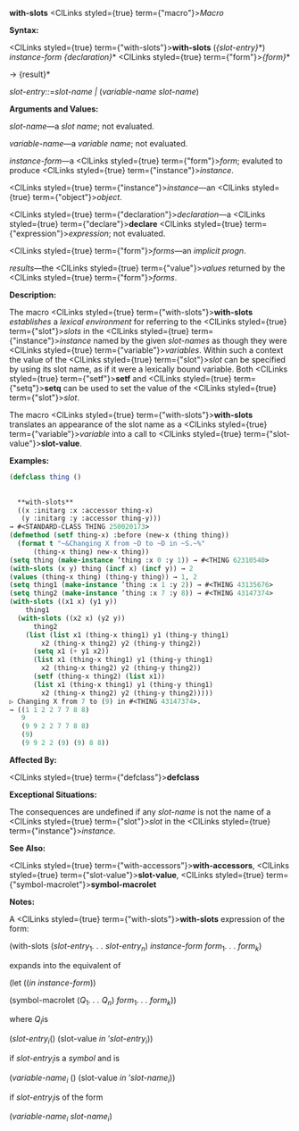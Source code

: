 **with-slots** <ClLinks styled={true} term={"macro"}><i>Macro</i></ClLinks> 



**Syntax:** 



<ClLinks styled={true} term={"with-slots"}><b>with-slots</b></ClLinks> (*\{slot-entry\}*\*) *instance-form \{declaration\}*\* <ClLinks styled={true} term={"form"}><i>\{form\}</i></ClLinks>\* 



→ \{result\}\* 



*slot-entry::*=*slot-name |* (*variable-name slot-name*) 



**Arguments and Values:** 



*slot-name*—a *slot name*; not evaluated. 



*variable-name*—a *variable name*; not evaluated. 



*instance-form*—a <ClLinks styled={true} term={"form"}><i>form</i></ClLinks>; evaluted to produce <ClLinks styled={true} term={"instance"}><i>instance</i></ClLinks>. 



<ClLinks styled={true} term={"instance"}><i>instance</i></ClLinks>—an <ClLinks styled={true} term={"object"}><i>object</i></ClLinks>. 



<ClLinks styled={true} term={"declaration"}><i>declaration</i></ClLinks>—a <ClLinks styled={true} term={"declare"}><b>declare</b></ClLinks> <ClLinks styled={true} term={"expression"}><i>expression</i></ClLinks>; not evaluated. 



<ClLinks styled={true} term={"form"}><i>forms</i></ClLinks>—an *implicit progn*. 



*results*—the <ClLinks styled={true} term={"value"}><i>values</i></ClLinks> returned by the <ClLinks styled={true} term={"form"}><i>forms</i></ClLinks>. 



**Description:** 



The macro <ClLinks styled={true} term={"with-slots"}><b>with-slots</b></ClLinks> *establishes* a *lexical environment* for referring to the <ClLinks styled={true} term={"slot"}><i>slots</i></ClLinks> in the <ClLinks styled={true} term={"instance"}><i>instance</i></ClLinks> named by the given *slot-names* as though they were <ClLinks styled={true} term={"variable"}><i>variables</i></ClLinks>. Within such a context the value of the <ClLinks styled={true} term={"slot"}><i>slot</i></ClLinks> can be specified by using its slot name, as if it were a lexically bound variable. Both <ClLinks styled={true} term={"setf"}><b>setf</b></ClLinks> and <ClLinks styled={true} term={"setq"}><b>setq</b></ClLinks> can be used to set the value of the <ClLinks styled={true} term={"slot"}><i>slot</i></ClLinks>. 



The macro <ClLinks styled={true} term={"with-slots"}><b>with-slots</b></ClLinks> translates an appearance of the slot name as a <ClLinks styled={true} term={"variable"}><i>variable</i></ClLinks> into a call to <ClLinks styled={true} term={"slot-value"}><b>slot-value</b></ClLinks>. 



**Examples:**
```lisp
(defclass thing () 
  
  
  **with-slots** 
  ((x :initarg :x :accessor thing-x) 
   (y :initarg :y :accessor thing-y))) 
→ #<STANDARD-CLASS THING 250020173> 
(defmethod (setf thing-x) :before (new-x (thing thing)) 
  (format t "~&Changing X from ~D to ~D in ~S.~%" 
	  (thing-x thing) new-x thing)) 
(setq thing (make-instance ’thing :x 0 :y 1)) → #<THING 62310540> 
(with-slots (x y) thing (incf x) (incf y)) → 2 
(values (thing-x thing) (thing-y thing)) → 1, 2 
(setq thing1 (make-instance ’thing :x 1 :y 2)) → #<THING 43135676> 
(setq thing2 (make-instance ’thing :x 7 :y 8)) → #<THING 43147374> 
(with-slots ((x1 x) (y1 y)) 
    thing1 
  (with-slots ((x2 x) (y2 y)) 
      thing2 
    (list (list x1 (thing-x thing1) y1 (thing-y thing1) 
		x2 (thing-x thing2) y2 (thing-y thing2)) 
	  (setq x1 (+ y1 x2)) 
	  (list x1 (thing-x thing1) y1 (thing-y thing1) 
		x2 (thing-x thing2) y2 (thing-y thing2)) 
	  (setf (thing-x thing2) (list x1)) 
	  (list x1 (thing-x thing1) y1 (thing-y thing1) 
		x2 (thing-x thing2) y2 (thing-y thing2))))) 
▷ Changing X from 7 to (9) in #<THING 43147374>. 
→ ((1 1 2 2 7 7 8 8) 
   9 
   (9 9 2 2 7 7 8 8) 
   (9) 
   (9 9 2 2 (9) (9) 8 8)) 
```
**Affected By:** 



<ClLinks styled={true} term={"defclass"}><b>defclass</b></ClLinks> 



**Exceptional Situations:** 



The consequences are undefined if any *slot-name* is not the name of a <ClLinks styled={true} term={"slot"}><i>slot</i></ClLinks> in the <ClLinks styled={true} term={"instance"}><i>instance</i></ClLinks>. 



**See Also:** 



<ClLinks styled={true} term={"with-accessors"}><b>with-accessors</b></ClLinks>, <ClLinks styled={true} term={"slot-value"}><b>slot-value</b></ClLinks>, <ClLinks styled={true} term={"symbol-macrolet"}><b>symbol-macrolet</b></ClLinks> 



**Notes:** 



A <ClLinks styled={true} term={"with-slots"}><b>with-slots</b></ClLinks> expression of the form: 



(with-slots (<i>slot-entry</i><sub>1</sub><i>. . . slot-entry<sub>n</sub></i>) <i>instance-form form</i><sub>1</sub><i>. . . form<sub>k</sub></i>) 



expands into the equivalent of 







 



 



(let ((*in instance-form*)) 



(symbol-macrolet (<i>Q</i><sub>1</sub><i>. . . Q<sub>n</sub></i>) <i>form</i><sub>1</sub><i>. . . form<sub>k</sub></i>)) 



where <i>Q<sub>i</sub></i>is 



(<i>slot-entry<sub>i</sub></i>() (slot-value <i>in</i> ’<i>slot-entry<sub>i</sub></i>)) 



if <i>slot-entry<sub>i</sub></i>is a <i>symbol</i> and is 



(<i>variable-name<sub>i</sub></i> () (slot-value <i>in</i> ’<i>slot-name<sub>i</sub></i>)) 



if <i>slot-entry<sub>i</sub></i>is of the form 



(<i>variable-name<sub>i</sub> slot-name<sub>i</sub></i>) 



